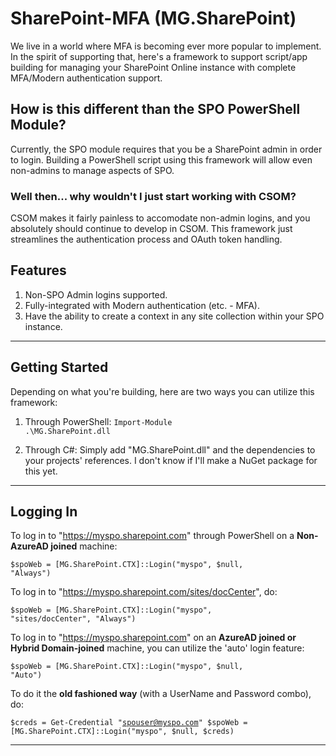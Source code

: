# SharePoint-MFA (MG.SharePoint)

We live in a world where MFA is becoming ever more popular to implement.  In the spirit of supporting that, here's a framework to support script/app building for managing your SharePoint Online instance with complete MFA/Modern authentication support.

## How is this different than the SPO PowerShell Module?

Currently, the SPO module requires that you be a SharePoint admin in order to login.  Building a PowerShell script using this framework will allow even non-admins to manage aspects of SPO.

### Well then... why wouldn't I just start working with CSOM?

CSOM makes it fairly painless to accomodate non-admin logins, and you absolutely should continue to develop in CSOM.  This framework just streamlines the authentication process and OAuth token handling.

## Features

1. Non-SPO Admin logins supported.
1. Fully-integrated with Modern authentication (etc. - MFA).
1. Have the ability to create a context in any site collection within your SPO instance.

---

## Getting Started

Depending on what you're building, here are two ways you can utilize this framework:

1. Through PowerShell:
<code>Import-Module .\MG.SharePoint.dll</code>

1. Through C#:
Simply add "MG.SharePoint.dll" and the dependencies to your projects' references.  I don't know if I'll make a NuGet package for this yet.

---

## Logging In

To log in to "https://myspo.sharepoint.com" through PowerShell on a __Non-AzureAD joined__ machine:

<code>$spoWeb = [MG.SharePoint.CTX]::Login("myspo", $null, "Always")</code>

To log in to "https://myspo.sharepoint.com/sites/docCenter", do:

<code>$spoWeb = [MG.SharePoint.CTX]::Login("myspo", "sites/docCenter", "Always")</code>

To log in to "https://myspo.sharepoint.com" on an __AzureAD joined or Hybrid Domain-joined__ machine, you can utilize the 'auto' login feature:

<code>$spoWeb = [MG.SharePoint.CTX]::Login("myspo", $null, "Auto")</code>

To do it the __old fashioned way__ (with a UserName and Password combo), do:

<code>$creds = Get-Credential "spouser@myspo.com"
$spoWeb = [MG.SharePoint.CTX]::Login("myspo", $null, $creds)</code>

---